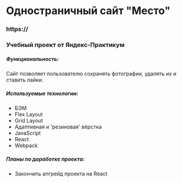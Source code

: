 # Одностраничный сайт "Место"

### https://

### Учебный проект от Яндекс-Практикум

##### Функциональность:
Сайт позволяет пользователю сохранять фотографии, удалять их и ставить лайки.

##### Используемые технологии:
- БЭМ
- Flex Layout
- Grid Layout
- Адаптивная и 'резиновая' вёрстка
- JavaScript
- React
- Webpack

##### Планы по доработке проекта:
- Закончить апгрейд проекта на React
